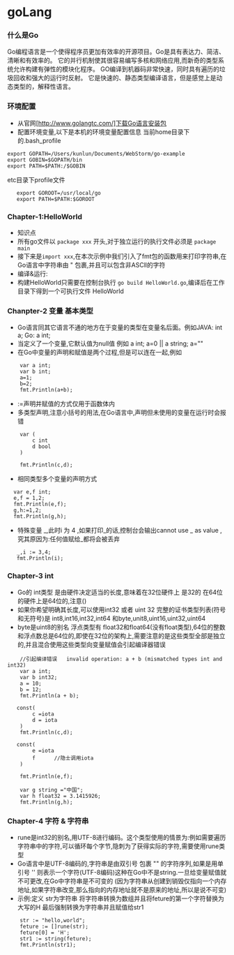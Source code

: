 # goLang
### 什么是Go ###
Go编程语言是一个使得程序员更加有效率的开源项目。Go是具有表达力、简洁、清晰和有效率的。
它的并行机制使其很容易编写多核和网络应用,而新奇的类型系统允许构建有弹性的模块化程序。
GO编译到机器码非常快速，同时具有遍历的垃圾回收和强大的运行时反射。
它是快速的、静态类型编译语言，但是感觉上是动态类型的，解释性语言。

### 环境配置 ###
- 从官网[http://www.golangtc.com/]下载Go语言安装包
- 配置环境变量,以下是本机的环境变量配置信息
当前home目录下的.bash_profile
```
export GOPATH=/Users/kunlun/Documents/WebStorm/go-example
export GOBIN=$GOPATH/bin
export PATH=$PATH:/$GOBIN
```
etc目录下profile文件
```
   export GOROOT=/usr/local/go
   export PATH=$PATH:$GOROOT
```

### Chapter-1:HelloWorld ###
- 知识点
- 所有go文件以 ```package xxx``` 开头,对于独立运行的执行文件必须是 ```package main```
- 接下来是```import xxx```,在本次示例中我们引入了fmt包的函数用来打印字符串,在Go语言中字符串由 " 包裹,并且可以包含非ASCll的字符
- 编译&运行:
- 构建HelloWorld只需要在控制台执行  ```go build HelloWorld.go```,编译后在工作目录下得到一个可执行文件 HelloWorld



### Chanpter-2 变量 基本类型

- Go语言同其它语言不通的地方在于变量的类型在变量名后面。例如JAVA:  int a;  Go:  a int;
- 当定义了一个变量,它默认值为null值 例如 a int;  a=0  || a string;  a=""
- 在Go中变量的声明和赋值是两个过程,但是可以连在一起,例如

```
    var a int;
    var b int;
    a=1;
    b=2;
    fmt.Println(a+b);
```
- :=声明并赋值的方式仅用于函数体内
- 多类型声明,注意小括号的用法,在Go语言中,声明但未使用的变量在运行时会报错
```
    var (
        c int
        d bool
    )

    fmt.Println(c,d);
```
- 相同类型多个变量的声明方式
```
  var e,f int;
  e,f = 1,2;
  fmt.Println(e,f);
  g,h:=1,2;
  fmt.Println(g,h);
```

- 特殊变量 _,此时i 为 4 ,如果打印_的话,控制台会输出cannot use _ as value ,究其原因为:任何值赋给_都将会被丢弃
```
   _,i := 3,4;
   fmt.Println(i);
```

### Chapter-3 int
- Go的 int类型 是由硬件决定适当的长度,意味着在32位硬件上 是32的 在64位的硬件上是64位的,注意()
- 如果你希望明确其长度,可以使用int32 或者 uint 32 完整的证书类型列表(符号和无符号)是 int8,int16,int32,int64 和byte,unit8,uint16,uint32,uint64
- byte是uint8的别名 浮点类型有 float32和float64(没有float类型),64位的整数和浮点数总是64位的,即使在32位的架构上,需要注意的是这些类型全部是独立的,并且混合使用这些类型向变量赋值会引起编译器错误
```
    //引起编译错误   invalid operation: a + b (mismatched types int and int32)
    var a int;
    var b int32;
    a = 10;
    b = 12;
    fmt.Println(a + b);
```
```
   const(
        c =iota
        d = iota
    )
    fmt.Println(c,d);
```
```
   const(
        e =iota
        f      //隐士调用iota
    )

    fmt.Println(e,f);
```
```
    var g string ="中国";
    var h float32 = 3.1415926;
    fmt.Println(g,h);
```


### Chapter-4 字符 & 字符串

- rune是int32的别名,用UTF-8进行编码。这个类型使用的情景为:例如需要遍历字符串中的字符,可以循环每个字节,隐刺为了获得实际的字符,需要使用rune类型
- Go语言中是UTF-8编码的,字符串是由双引号  包裹 "" 的字符序列,如果是用单引号 '' 则表示一个字符(UTF-8编码)这种在Go中不是string.一旦给变量赋值就不可更改,在Go中字符串是不可变的
(因为字符串从创建到销毁仅指向一个内存地址,如果字符串改变,那么指向的内存地址就不是原来的地址,所以是说不可变)
- 示例:定义 str为字符串  将字符串转换为数组并且将feture的第一个字符替换为大写的H 最后强制转换为字符串并且赋值给str1

```
    str := "hello,world";
    feture := []rune(str);
    feture[0] = 'H';
    str1 := string(feture);
    fmt.Println(str1);
```

### 








